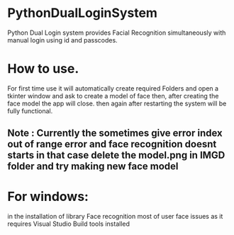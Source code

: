 # PythonDualLoginSystem
Python Dual Login system provides Facial Recognition simultaneously with manual login using id and passcodes.

# How to use.
For first time use it will automatically create required Folders and open a tkinter window and ask to create a model of face then, 
after creating the face model the app will close. then again after restarting the system will be fully functional.

## Note : Currently the sometimes give error index out of range error and face recognition doesnt starts in that case delete the model.png in IMGD folder and try making new face model

# For windows:
in the installation of library Face recognition most of user face issues as it requires Visual Studio Build tools installed
